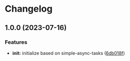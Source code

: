# Changelog

## 1.0.0 (2023-07-16)


### Features

* **init:** initialize based on simple-async-tasks ([6db018f](https://github.com/mhetrics/app-usage-events-emitter-react/commit/6db018f52218c3e7a5ebb3c1f628f753f0eb3e65))
